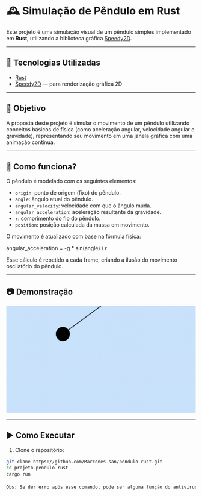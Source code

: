# 🕰️ Simulação de Pêndulo em Rust

Este projeto é uma simulação visual de um pêndulo simples implementado em **Rust**, utilizando a biblioteca gráfica [Speedy2D](https://github.com/QuantumBadger/Speedy2D).

---

## 🚀 Tecnologias Utilizadas

- [Rust](https://www.rust-lang.org/)
- [Speedy2D](https://github.com/QuantumBadger/Speedy2D) — para renderização gráfica 2D

---

## 🎯 Objetivo

A proposta deste projeto é simular o movimento de um pêndulo utilizando conceitos básicos de física (como aceleração angular, velocidade angular e gravidade), representando seu movimento em uma janela gráfica com uma animação contínua.

---

## 🧠 Como funciona?

O pêndulo é modelado com os seguintes elementos:

- `origin`: ponto de origem (fixo) do pêndulo.
- `angle`: ângulo atual do pêndulo.
- `angular_velocity`: velocidade com que o ângulo muda.
- `angular_acceleration`: aceleração resultante da gravidade.
- `r`: comprimento do fio do pêndulo.
- `position`: posição calculada da massa em movimento.

O movimento é atualizado com base na fórmula física:

angular_acceleration = -g * sin(angle) / r

Esse cálculo é repetido a cada frame, criando a ilusão do movimento oscilatório do pêndulo.

---

## 📷 Demonstração

![Simulação do Pêndulo](assets/teste-pendulo.gif)

---

## ▶️ Como Executar

1. Clone o repositório:

```bash
git clone https://github.com/Marcones-san/pendulo-rust.git
cd projeto-pendulo-rust
cargo run

Obs: Se der erro após esse comando, pode ser alguma função do antivirus, então use o comando "cargo run --release".
